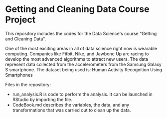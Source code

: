 # Getting and Cleaning Data Course Project

This repository includes the codes for the Data Science's course "Getting and Cleaning Data".

One of the most exciting areas in all of data science right now is wearable computing. Companies like Fitbit, Nike, and Jawbone Up are racing to develop the most advanced algorithms to attract new users. The data represent data collected from the accelerometers from the Samsung Galaxy S smartphone. 
The dataset being used is: Human Activity Recognition Using Smartphones

Files in the repository:

- run_analysis.R is code to perform the analysis. It can be launched in RStudio by importing the file.
- CodeBook.md describes the variables, the data, and any transformations that was carried out to clean up the data.
